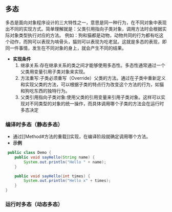 ## 多态
多态是面向对象程序设计的三大特性之一，意思是同一种行为，在不同对象中表现出不同的实现方式。简单理解就是：父类引用指向子类对象，调用方法时会根据实际对象类型执行对应的方法。
例如：狗和猫都是动物，动物共同的行为都有吃这个动作，而狗可以表现为啃骨头，猫则可以表现为吃老鼠。这就是多态的表现，即同一件事情，发生在不同对象的身上，就会产生不同的结果。
- **实现条件**  
	1. 继承关系:存在继承关系的类之间才能够使用多态性。多态性通常通过一个父类用变量引用子类对象来实现。
	2. 方法重写:子类必须重写（Override）父类的方法。通过在子类中重新定义和实现父类的方法，可以根据子类的特点行为改变这个方法的行为，如猫和狗吃东西的独特行为。
	3. 父类引用指向子类对象:使用父类的引用变量来引用子类对象。这样可以实现对不同类型的对象的统一操作，而具体调用哪个子类的方法会在运行时多态决定

### 编译时多态（静态多态）
- 通过[[Method#方法的重载]]实现，在编译阶段就确定调用哪个方法。
- **示例**
```java
 public class Demo {
    public void sayHello(String name) {
        System.out.println("Hello " + name);
    }

    public void sayHello(int times) {
        System.out.println("Hello x" + times);
    }
}

```

### 运行时多态（动态多态）